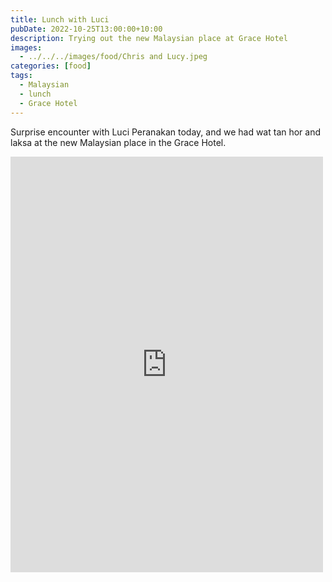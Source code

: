 ```yaml
---
title: Lunch with Luci
pubDate: 2022-10-25T13:00:00+10:00
description: Trying out the new Malaysian place at Grace Hotel
images:
  - ../../../images/food/Chris and Lucy.jpeg
categories: [food]
tags:
  - Malaysian
  - lunch
  - Grace Hotel
---
```


Surprise encounter with Luci Peranakan today, and we had wat tan hor and laksa at the new Malaysian place in the Grace Hotel.

<iframe src="https://www.facebook.com/plugins/post.php?href=https%3A%2F%2Fwww.facebook.com%2Fchris1.tham%2Fposts%2Fpfbid0scaEa3pgrt4FibQjDxxWU2HrNUcdBV8Cj2LkvaxEmGNY9SK4GzkVSp1oTs1raYLFl&show_text=true&width=500" width="500" height="665" style="border:none;overflow:hidden" scrolling="no" frameborder="0" allowfullscreen="true" allow="autoplay; clipboard-write; encrypted-media; picture-in-picture; web-share"></iframe>
